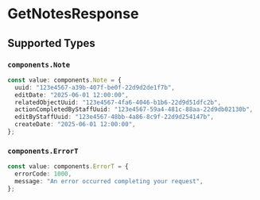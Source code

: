 # GetNotesResponse


## Supported Types

### `components.Note`

```typescript
const value: components.Note = {
  uuid: "123e4567-a39b-407f-be0f-22d9d2de1f7b",
  editDate: "2025-06-01 12:00:00",
  relatedObjectUuid: "123e4567-4fa6-4046-b1b6-22d9d51dfc2b",
  actionCompletedByStaffUuid: "123e4567-59a4-481c-88aa-22d9db02130b",
  editByStaffUuid: "123e4567-48bb-4a86-8c9f-22d9d254147b",
  createDate: "2025-06-01 12:00:00",
};
```

### `components.ErrorT`

```typescript
const value: components.ErrorT = {
  errorCode: 1000,
  message: "An error occurred completing your request",
};
```

